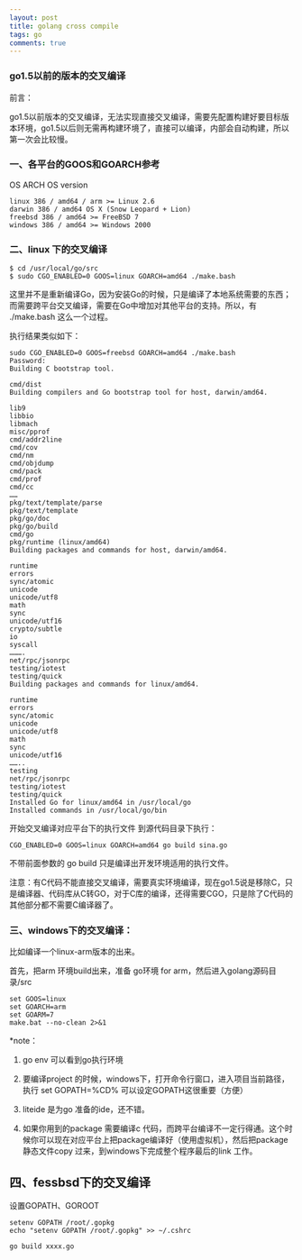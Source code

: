 ```yaml
---
layout: post
title: golang cross compile
tags: go
comments: true
---
```


### go1.5以前的版本的交叉编译

前言：

go1.5以前版本的交叉编译，无法实现直接交叉编译，需要先配置构建好要目标版本环境，go1.5以后则无需再构建环境了，直接可以编译，内部会自动构建，所以第一次会比较慢。

### 一、各平台的GOOS和GOARCH参考

OS ARCH OS version

```
linux 386 / amd64 / arm >= Linux 2.6
darwin 386 / amd64 OS X (Snow Leopard + Lion)
freebsd 386 / amd64 >= FreeBSD 7
windows 386 / amd64 >= Windows 2000
```

### 二、linux 下的交叉编译

```
$ cd /usr/local/go/src 
$ sudo CGO_ENABLED=0 GOOS=linux GOARCH=amd64 ./make.bash
```

这里并不是重新编译Go，因为安装Go的时候，只是编译了本地系统需要的东西；而需要跨平台交叉编译，需要在Go中增加对其他平台的支持。所以，有 ./make.bash 这么一个过程。

执行结果类似如下：

```
sudo CGO_ENABLED=0 GOOS=freebsd GOARCH=amd64 ./make.bash 
Password:
Building C bootstrap tool.

cmd/dist
Building compilers and Go bootstrap tool for host, darwin/amd64.

lib9 
libbio 
libmach 
misc/pprof 
cmd/addr2line 
cmd/cov 
cmd/nm 
cmd/objdump 
cmd/pack 
cmd/prof 
cmd/cc 
…… 
pkg/text/template/parse 
pkg/text/template 
pkg/go/doc 
pkg/go/build 
cmd/go 
pkg/runtime (linux/amd64)
Building packages and commands for host, darwin/amd64.

runtime 
errors 
sync/atomic 
unicode 
unicode/utf8 
math 
sync 
unicode/utf16 
crypto/subtle 
io 
syscall 
………. 
net/rpc/jsonrpc 
testing/iotest 
testing/quick
Building packages and commands for linux/amd64.

runtime 
errors 
sync/atomic 
unicode 
unicode/utf8 
math 
sync 
unicode/utf16 
…….. 
testing 
net/rpc/jsonrpc 
testing/iotest 
testing/quick
Installed Go for linux/amd64 in /usr/local/go 
Installed commands in /usr/local/go/bin
```

开始交叉编译对应平台下的执行文件 
到源代码目录下执行：

```
CGO_ENABLED=0 GOOS=linux GOARCH=amd64 go build sina.go
```

不带前面参数的 go build 只是编译出开发环境适用的执行文件。

注意：有C代码不能直接交叉编译，需要真实环境编译，现在go1.5说是移除C，只是编译器、代码库从C转GO，对于C库的编译，还得需要CGO，只是除了C代码的其他部分都不需要C编译器了。

### 三、windows下的交叉编译：

比如编译一个linux-arm版本的出来。

首先，把arm 环境build出来，准备 go环境 for arm，然后进入golang源码目录/src

```
set GOOS=linux
set GOARCH=arm
set GOARM=7
make.bat --no-clean 2>&1
```

*note：

1.  go env  可以看到go执行环境

2.  要编译project 的时候，windows下，打开命令行窗口，进入项目当前路径，执行 set GOPATH=%CD%  可以设定GOPATH这很重要（方便）

3.  liteide 是为go 准备的ide，还不错。

4.  如果你用到的package 需要编译c 代码，而跨平台编译不一定行得通。这个时候你可以现在对应平台上把package编译好（使用虚拟机），然后把package 静态文件copy 过来，到windows下完成整个程序最后的link 工作。


## 四、fessbsd下的交叉编译

设置GOPATH、GOROOT

```
setenv GOPATH /root/.gopkg
echo "setenv GOPATH /root/.gopkg" >> ~/.cshrc

go build xxxx.go
```
